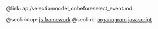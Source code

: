@link: api/selectionmodel_onbeforeselect_event.md

@seolinktop: [js framework](https://webix.com)
@seolink: [organogram javascript](https://webix.com/widget/organogram/)